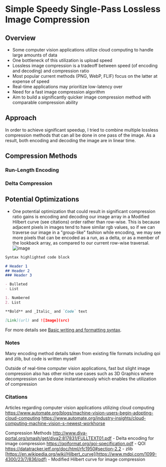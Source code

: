 # Simple Speedy Single-Pass Lossless Image Compression

## Overview

- Some computer vision applications utilize cloud computing to handle large amounts of data
- One bottleneck of this utilization is upload speed
- Lossless image compression is a tradeoff between speed (of encoding and decoding) and compression ratio
- Most popular current methods (PNG, WebP, FLIF) focus on the latter at expense of speed
- Real-time applications may prioritize low-latency over  
- Need for a fast image compression algorithm
- Aim to build a significantly quicker image compression method with comparable compression ability

## Approach
In order to achieve significant speedup, I tried to combine multiple lossless compression methods that can all be done in one pass of the image. As a result,
both encoding and decoding the image are in linear time.
## Compression Methods
### Run-Length Encoding
### Delta Compression

## Potential Optimizations
- One potential optimization that could result in significant compression ratio gains is encoding and decoding our image array in a Modified Hilbert curve (see citations) order rather than row-wise. This is because adjacent pixels in images tend to have similar rgb values, so if we can traverse our image in a "group-like" fashion while encoding, we may see more pixels that can be encoded as a run, as a delta, or as a member of the lookback array, as compared to our current row-wise traversal.
![image](https://user-images.githubusercontent.com/37307088/172988953-072b47c3-bf0a-4a7e-852c-e4e262f1996b.png)


```markdown
Syntax highlighted code block

# Header 1
## Header 2
### Header 3

- Bulleted
- List

1. Numbered
2. List

**Bold** and _Italic_ and `Code` text

[Link](url) and ![Image](src)
```

For more details see [Basic writing and formatting syntax](https://docs.github.com/en/github/writing-on-github/getting-started-with-writing-and-formatting-on-github/basic-writing-and-formatting-syntax).

### Notes

Many encoding method details taken from existing file formats including qoi and zlib, but code is written myself

Outside of real-time computer vision applications, fast but slight image compression also has other niche use cases such as 3D Graphics where decompression can be done instantaneously which enables the utilization of compression

### Citations
Articles regarding computer vision applications utilizing cloud computing
https://www.automate.org/blogs/machine-vision-users-begin-adopting-cloud-computing
https://www.automate.org/industry-insights/cloud-computing-machine-vision-s-newest-workhorse

Compression Methods
http://www.diva-portal.org/smash/get/diva2:817831/FULLTEXT01.pdf - Delta encoding for image compression
https://qoiformat.org/qoi-specification.pdf - QOI
https://datatracker.ietf.org/doc/html/rfc1950#section-2.2 - zlib
[https://en.wikipedia.org/wiki/Hilbert_curve](https://www.mdpi.com/1099-4300/23/7/836/pdf) - Modified Hilbert curve for image compression


